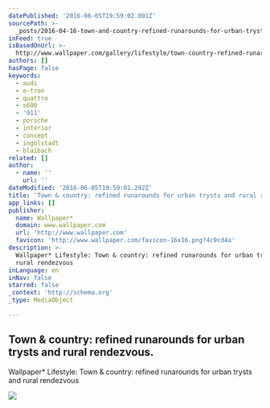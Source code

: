 ```yaml
---
datePublished: '2016-06-05T19:59:02.001Z'
sourcePath: >-
  _posts/2016-04-16-town-and-country-refined-runarounds-for-urban-trysts-and-rura.md
inFeed: true
isBasedOnUrl: >-
  http://www.wallpaper.com/gallery/lifestyle/town-country-refined-runarounds-for-urban-trysts-and-cool-cruisers-for-rural-rendezvous
authors: []
hasPage: false
keywords:
  - audi
  - e-tron
  - quattro
  - s600
  - '911'
  - porsche
  - interior
  - concept
  - ingolstadt
  - blaibach
related: []
author:
  - name: ''
    url: ''
dateModified: '2016-06-05T19:59:01.292Z'
title: 'Town & country: refined runarounds for urban trysts and rural rendezvous.'
app_links: []
publisher:
  name: Wallpaper*
  domain: www.wallpaper.com
  url: 'http://www.wallpaper.com'
  favicon: 'http://www.wallpaper.com/favicon-16x16.png?4c9cd4a'
description: >-
  Wallpaper* Lifestyle: Town & country: refined runarounds for urban trysts and
  rural rendezvous
inLanguage: en
inNav: false
starred: false
_context: 'http://schema.org'
_type: MediaObject

---
```

<article style=""><h1>Town &amp; country: refined runarounds for urban trysts and rural rendezvous.</h1><p>Wallpaper* Lifestyle: Town &amp; country: refined runarounds for urban trysts and rural rendezvous</p><img src="https://s3-us-west-2.amazonaws.com/the-grid-img/p/67616b57e52f304982348fff1148d21129e829dc.jpg" /></article>